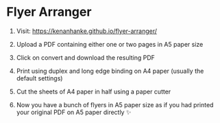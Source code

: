 # Flyer Arranger

1. Visit: https://kenanhanke.github.io/flyer-arranger/

2. Upload a PDF containing either one or two pages in A5 paper size

3. Click on convert and download the resulting PDF

5. Print using duplex and long edge binding on A4 paper (usually the default settings)

6. Cut the sheets of A4 paper in half using a paper cutter

7. Now you have a bunch of flyers in A5 paper size as if you had printed your original PDF on A5 paper directly ✨
